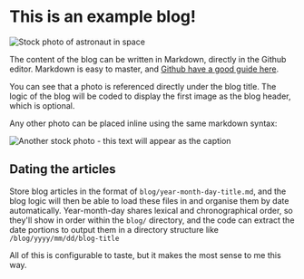 # This is an example blog!

![Stock photo of astronaut in space](https://i.imgur.com/EOddQ6v.jpg)

The content of the blog can be written in Markdown, directly in the Github editor. Markdown is easy to master, and [Github have a good guide here][github-markdown-guide].

You can see that a photo is referenced directly under the blog title. The logic of the blog will be coded to display the first image as the blog header, which is optional.

Any other photo can be placed inline using the same markdown syntax:

![Another stock photo - this text will appear as the caption](https://i.imgur.com/rnCoHmq.png)

## Dating the articles

Store blog articles in the format of `blog/year-month-day-title.md`, and the blog logic will then be able to load these files in and organise them by date automatically. Year-month-day shares lexical and chronographical order, so they'll show in order within the `blog/` directory, and the code can extract the date portions to output them in a directory structure like `/blog/yyyy/mm/dd/blog-title`

All of this is configurable to taste, but it makes the most sense to me this way.

[github-markdown-guide]: https://guides.github.com/features/mastering-markdown/
